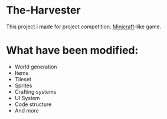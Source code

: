 # The-Harvester
This project i made for project competition.
[Minicraft](https://github.com/skeeto/Minicraft/tree/master/src/com/mojang/ld22)-like game.
# What have been modified:
 - World generation
 - Items
 - Tileset
 - Sprites
 - Crafting systems
 - UI System
 - Code structure
 - And more
